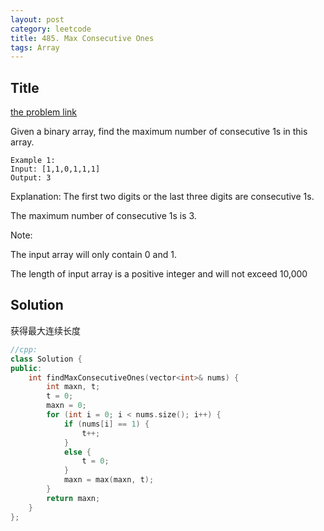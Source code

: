 ```yaml
---
layout: post
category: leetcode
title: 485. Max Consecutive Ones
tags: Array
---
```

## Title
[the problem link](https://leetcode.com/problems/max-consecutive-ones/description/)

Given a binary array, find the maximum number of consecutive 1s in this array.

	Example 1:
	Input: [1,1,0,1,1,1]
	Output: 3

Explanation: The first two digits or the last three digits are consecutive 1s.

The maximum number of consecutive 1s is 3.

Note:

The input array will only contain 0 and 1.

The length of input array is a positive integer and will not exceed 10,000

## Solution
获得最大连续长度

```c++
//cpp:
class Solution {
public:
	int findMaxConsecutiveOnes(vector<int>& nums) {
		int maxn, t;
		t = 0;
		maxn = 0;
		for (int i = 0; i < nums.size(); i++) {
			if (nums[i] == 1) {
				t++;
			}
			else {
				t = 0;
			}
			maxn = max(maxn, t);
		}
		return maxn;
	}
};
```
